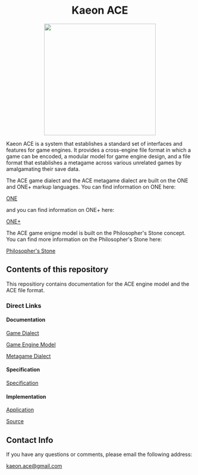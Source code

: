 <h1 align="center">Kaeon ACE</h1>

<p align="center">
	<img src="https://github.com/Gallery-of-Kaeon/Kaeon-ACE/raw/master/Kaeon%20FUSION/Logo/Kaeon%20ACE%20Logo.png" width="300px" height="300px"/>
</p>

Kaeon ACE is a system that establishes a standard set of interfaces and features for game engines.
It provides a cross-engine file format in which a game can be encoded,
a modular model for game engine design,
and a file format that establishes a metagame across various unrelated games by amalgamating their save data.

The ACE game dialect and the ACE metagame dialect are built on the ONE and ONE+ markup languages.
You can find information on ONE here:

[ONE](https://github.com/Gallery-of-Kaeon/Kaeon-FUSION/blob/master/Kaeon%20FUSION/Documentation/1%20-%20Foundations/1%20-%20ONE/README.md)

and you can find information on ONE+ here:

[ONE+](https://github.com/Gallery-of-Kaeon/Kaeon-FUSION/blob/master/Kaeon%20FUSION/Documentation/1%20-%20Foundations/2%20-%20ONE%2B/README.md)

The ACE game enigne model is built on the Philosopher's Stone concept. You can find more information on the Philosopher's Stone here:

[Philosopher's Stone](https://github.com/Gallery-of-Kaeon/Philosophers-Stone/blob/master/README.md)

## Contents of this repository

This repositiory contains documentation for the ACE engine model and the ACE file format.

### Direct Links

#### Documentation

[Game Dialect](https://github.com/Gallery-of-Kaeon/Kaeon-ACE/blob/master/Kaeon%20ACE/Documentation/Game%20Dialect/README.md)

[Game Engine Model](https://github.com/Gallery-of-Kaeon/Kaeon-ACE/blob/master/Kaeon%20ACE/Documentation/Game%20Engine%20Model/README.md)

[Metagame Dialect](https://github.com/Gallery-of-Kaeon/Kaeon-ACE/blob/master/Kaeon%20ACE/Documentation/Metagame%20Dialect/README.md)

#### Specification

[Specification](https://github.com/Gallery-of-Kaeon/Kaeon-ACE/tree/master/Kaeon%20ACE/Specification)

#### Implementation

[Application](https://github.com/Gallery-of-Kaeon/Kaeon-ACE/blob/master/Kaeon%20ACE/API/Library/Kaeon%20ACE.zip?raw=true)

[Source](https://github.com/Gallery-of-Kaeon/Kaeon-ACE/tree/master/Kaeon%20ACE/API/Source)

## Contact Info

If you have any questions or comments, please email the following address:

kaeon.ace@gmail.com
